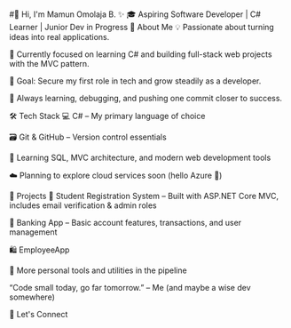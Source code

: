 #👋 Hi, I'm Mamun Omolaja B. ✨
🎓 Aspiring Software Developer | C# Learner | Junior Dev in Progress
📌 About Me
💡 Passionate about turning ideas into real applications.

🎯 Currently focused on learning C# and building full-stack web projects with the MVC pattern.

🚀 Goal: Secure my first role in tech and grow steadily as a developer.

🧠 Always learning, debugging, and pushing one commit closer to success.

🛠️ Tech Stack
💻 C# – My primary language of choice

🗃️ Git & GitHub – Version control essentials

🧪 Learning SQL, MVC architecture, and modern web development tools

☁️ Planning to explore cloud services soon (hello Azure 👀)

💼 Projects
🧾 Student Registration System – Built with ASP.NET Core MVC, includes email verification & admin roles

🏦 Banking App – Basic account features, transactions, and user management

🛍️ EmployeeApp

🔧 More personal tools and utilities in the pipeline

“Code small today, go far tomorrow.” – Me (and maybe a wise dev somewhere)

🤝 Let's Connect
